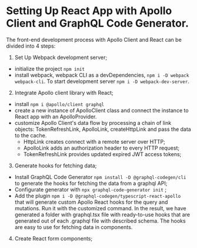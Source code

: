 # Setting Up React App with Apollo Client and GraphQL Code Generator.

The front-end development process with Apollo Client and React can be divided into 4 steps:

1. Set Up Webpack development server;

- initialize the project `npm init`
- install webpack, webpack CLI as a devDependencies, `npm i -D webpack webpack-cli`. To start development server `npm i -D webpack-dev-server`.

2. Integrate Apollo client library with React;

- install `npm i @apollo/client graphql`
- create a new instance of ApolloClient class and connect the instance to React app with an ApolloProvider.
- customize Apollo Client's data flow by processing a chain of link objects: TokenRefreshLink, ApolloLink, createHttpLink and pass the data to the cache.
  - HttpLink creates connect with a remote server over HTTP;
  - ApolloLink adds an authorization header to every HTTP request;
  - TokenRefreshLink provides updated expired JWT access tokens;

3. Generate hooks for fetching data;

- Install GraphQL Code Generator `npm install -D @graphql-codegen/cli` to generate the hooks for fetching the data from a graphql API;
- Configurate generator with `npx graphql-code-generator init` ;
- Add the plugin `npm i -D @graphql-codegen/typescript-react-apollo ` that will generate custom Apollo React hooks for the query and mutations. Run it with the customized command.
  In the result, we have generated a folder with graphql.tsx file with ready-to-use hooks that are generated out of each .graphql file with described schema. The hooks are easy to use for fetching data in components.

4. Create React form components;
